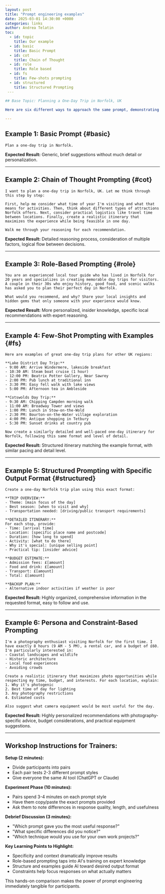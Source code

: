 ```yaml
---
layout: post
title: "Prompt engineering examples"
date: 2025-03-01 14:30:00 +0000
categories: links
author: Andrea Telatin
toc:
  - id: topic
    title: Our example
  - id: basic
    title: Basic Prompt
  - id: cot
    title: Chain of Thought
  - id: role
    title: Role based
  - id: fs
    title: Few-shots prompting
  - id: structured
    title: Structured Prompting
 ---
 
## Base Topic: Planning a One-Day Trip in Norfolk, UK

Here are six different ways to approach the same prompt, demonstrating various prompting techniques:

---
```


## **Example 1: Basic Prompt** {#basic}
```
Plan a one-day trip in Norfolk.
```

**Expected Result:** Generic, brief suggestions without much detail or personalization.

---

## **Example 2: Chain of Thought Prompting** {#cot}
```
I want to plan a one-day trip in Norfolk, UK. Let me think through this step by step:

First, help me consider what time of year I'm visiting and what that means for activities. Then, think about different types of attractions Norfolk offers. Next, consider practical logistics like travel time between locations. Finally, create a realistic itinerary that maximizes the experience while being feasible in one day.

Walk me through your reasoning for each recommendation.
```

**Expected Result:** Detailed reasoning process, consideration of multiple factors, logical flow between decisions.

---

## **Example 3: Role-Based Prompting** {#role}
```
You are an experienced local tour guide who has lived in Norfolk for 20 years and specializes in creating memorable day trips for visitors. A couple in their 30s who enjoy history, good food, and scenic walks has asked you to plan their perfect day in Norfolk. 

What would you recommend, and why? Share your local insights and hidden gems that only someone with your experience would know.
```

**Expected Result:** More personalized, insider knowledge, specific local recommendations with expert reasoning.

---

## **Example 4: Few-Shot Prompting with Examples** {#fs}
```
Here are examples of great one-day trip plans for other UK regions:

**Lake District Day Trip:**
- 9:00 AM: Arrive Windermere, lakeside breakfast
- 10:30 AM: Steam boat cruise (1 hour)
- 12:00 PM: Beatrix Potter Gallery, Near Sawrey
- 2:00 PM: Pub lunch at traditional inn
- 3:30 PM: Easy fell walk with lake views
- 5:00 PM: Afternoon tea in Ambleside

**Cotswolds Day Trip:**
- 9:30 AM: Chipping Campden morning walk
- 11:00 AM: Broadway Tower and views
- 1:00 PM: Lunch in Stow-on-the-Wold
- 2:30 PM: Bourton-on-the-Water village exploration
- 4:00 PM: Antique shopping in Tetbury
- 5:30 PM: Sunset drinks at country pub

Now create a similarly detailed and well-paced one-day itinerary for Norfolk, following this same format and level of detail.
```

**Expected Result:** Structured itinerary matching the example format, with similar pacing and detail level.

---

## **Example 5: Structured Prompting with Specific Output Format** {#structured}
```
Create a one-day Norfolk trip plan using this exact format:

**TRIP OVERVIEW:**
- Theme: [main focus of the day]
- Best season: [when to visit and why]
- Transportation needed: [driving/public transport requirements]

**DETAILED ITINERARY:**
For each stop, provide:
- Time: [arrival time]
- Location: [specific place name and postcode]
- Duration: [how long to spend]
- Activity: [what to do there]
- Why it's special: [unique selling point]
- Practical tip: [insider advice]

**BUDGET ESTIMATE:**
- Admission fees: £[amount]
- Food and drink: £[amount]
- Transport: £[amount]
- Total: £[amount]

**BACKUP PLAN:**
- Alternative indoor activities if weather is poor
```

**Expected Result:** Highly organized, comprehensive information in the requested format, easy to follow and use.

---

## **Example 6: Persona and Constraint-Based Prompting**
```
I'm a photography enthusiast visiting Norfolk for the first time. I have exactly 8 hours (9 AM - 5 PM), a rental car, and a budget of £60. I'm particularly interested in:
- Coastal landscapes and wildlife
- Historic architecture
- Local food experiences
- Avoiding crowds

Create a realistic itinerary that maximizes photo opportunities while respecting my time, budget, and interests. For each location, explain:
1. Why it's photogenic
2. Best time of day for lighting
3. Any photography restrictions
4. Estimated costs

Also suggest what camera equipment would be most useful for the day.
```

**Expected Result:** Highly personalized recommendations with photography-specific advice, budget considerations, and practical equipment suggestions.

---

## **Workshop Instructions for Trainers:**

**Setup (2 minutes):**
- Divide participants into pairs
- Each pair tests 2-3 different prompt styles
- Give everyone the same AI tool (ChatGPT or Claude)

**Experiment Phase (10 minutes):**
- Pairs spend 3-4 minutes on each prompt style
- Have them copy/paste the exact prompts provided
- Ask them to note differences in response quality, length, and usefulness

**Debrief Discussion (3 minutes):**
- "Which prompt gave you the most useful response?"
- "What specific differences did you notice?"
- "Which technique would you use for your own work projects?"

**Key Learning Points to Highlight:**
- Specificity and context dramatically improve results
- Role-based prompting taps into AI's training on expert knowledge
- Structure and examples guide AI toward desired output format
- Constraints help focus responses on what actually matters

This hands-on comparison makes the power of prompt engineering immediately tangible for participants.
